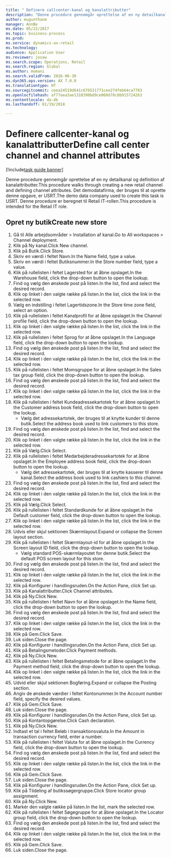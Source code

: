 ```yaml
--- 
title: " Definere callcenter-kanal og kanalattributter"
description: "Denne procedure gennemgår oprettelse af en ny detailkanal og definition af kanalattributter."
author: mugunthanm
manager: AnnBe
ms.date: 05/22/2017
ms.topic: business-process
ms.prod: 
ms.service: dynamics-ax-retail
ms.technology: 
audience: Application User
ms.reviewer: josaw
ms.search.scope: Operations, Retail
ms.search.region: Global
ms.author: mumani
ms.search.validFrom: 2016-06-30
ms.dyn365.ops.version: AX 7.0.0
ms.translationtype: HT
ms.sourcegitcommit: ceea24519d641c676521771cee274feb64ca7783
ms.openlocfilehash: af77aea3ae1310390bd9ce060d78c8b915724263
ms.contentlocale: da-dk
ms.lasthandoff: 01/19/2018

---
```

# <a name="define-call-center-channel-and-channel-attributes"></a><span data-ttu-id="51fb2-103"> Definere callcenter-kanal og kanalattributter</span><span class="sxs-lookup"><span data-stu-id="51fb2-103">Define call center channel and channel attributes</span></span>

[!include[task guide banner](../includes/task-guide-banner.md)]

<span data-ttu-id="51fb2-104">Denne procedure gennemgår oprettelse af en ny detailkanal og definition af kanalattributter.</span><span class="sxs-lookup"><span data-stu-id="51fb2-104">This procedure walks through creating a new retail channel and defining channel attributes.</span></span> <span data-ttu-id="51fb2-105">Det demodatafirma, der bruges til at oprette denne opgave, er USRT.</span><span class="sxs-lookup"><span data-stu-id="51fb2-105">The demo data company used to create this task is USRT.</span></span> <span data-ttu-id="51fb2-106">Denne procedure er beregnet til Retail IT-rollen.</span><span class="sxs-lookup"><span data-stu-id="51fb2-106">This procedure is intended for the Retail IT role.</span></span>


## <a name="create-new-store"></a><span data-ttu-id="51fb2-107">Opret ny butik</span><span class="sxs-lookup"><span data-stu-id="51fb2-107">Create new store</span></span>
1. <span data-ttu-id="51fb2-108">Gå til Alle arbejdsområder > Installation af kanal.</span><span class="sxs-lookup"><span data-stu-id="51fb2-108">Go to All workspaces > Channel deployment.</span></span>
2. <span data-ttu-id="51fb2-109">Klik på Ny kanal.</span><span class="sxs-lookup"><span data-stu-id="51fb2-109">Click New channel.</span></span>
3. <span data-ttu-id="51fb2-110">Klik på Butik.</span><span class="sxs-lookup"><span data-stu-id="51fb2-110">Click Store.</span></span>
4. <span data-ttu-id="51fb2-111">Skriv en værdi i feltet Navn.</span><span class="sxs-lookup"><span data-stu-id="51fb2-111">In the Name field, type a value.</span></span>
5. <span data-ttu-id="51fb2-112">Skriv en værdi i feltet Butiksnummer.</span><span class="sxs-lookup"><span data-stu-id="51fb2-112">In the Store number field, type a value.</span></span>
6. <span data-ttu-id="51fb2-113">Klik på rullelisten i feltet Lagersted for at åbne opslaget.</span><span class="sxs-lookup"><span data-stu-id="51fb2-113">In the Warehouse field, click the drop-down button to open the lookup.</span></span>
7. <span data-ttu-id="51fb2-114">Find og vælg den ønskede post på listen.</span><span class="sxs-lookup"><span data-stu-id="51fb2-114">In the list, find and select the desired record.</span></span>
8. <span data-ttu-id="51fb2-115">Klik op linket i den valgte række på listen.</span><span class="sxs-lookup"><span data-stu-id="51fb2-115">In the list, click the link in the selected row.</span></span>
9. <span data-ttu-id="51fb2-116">Vælg en indstilling i feltet Lagertidszone.</span><span class="sxs-lookup"><span data-stu-id="51fb2-116">In the Store time zone field, select an option.</span></span>
10. <span data-ttu-id="51fb2-117">Klik på rullelisten i feltet Kanalprofil for at åbne opslaget.</span><span class="sxs-lookup"><span data-stu-id="51fb2-117">In the Channel profile field, click the drop-down button to open the lookup.</span></span>
11. <span data-ttu-id="51fb2-118">Klik op linket i den valgte række på listen.</span><span class="sxs-lookup"><span data-stu-id="51fb2-118">In the list, click the link in the selected row.</span></span>
12. <span data-ttu-id="51fb2-119">Klik på rullelisten i feltet Sprog for at åbne opslaget.</span><span class="sxs-lookup"><span data-stu-id="51fb2-119">In the Language field, click the drop-down button to open the lookup.</span></span>
13. <span data-ttu-id="51fb2-120">Find og vælg den ønskede post på listen.</span><span class="sxs-lookup"><span data-stu-id="51fb2-120">In the list, find and select the desired record.</span></span>
14. <span data-ttu-id="51fb2-121">Klik op linket i den valgte række på listen.</span><span class="sxs-lookup"><span data-stu-id="51fb2-121">In the list, click the link in the selected row.</span></span>
15. <span data-ttu-id="51fb2-122">Klik på rullelisten i feltet Momsgruppe for at åbne opslaget.</span><span class="sxs-lookup"><span data-stu-id="51fb2-122">In the Sales tax group field, click the drop-down button to open the lookup.</span></span>
16. <span data-ttu-id="51fb2-123">Find og vælg den ønskede post på listen.</span><span class="sxs-lookup"><span data-stu-id="51fb2-123">In the list, find and select the desired record.</span></span>
17. <span data-ttu-id="51fb2-124">Klik op linket i den valgte række på listen.</span><span class="sxs-lookup"><span data-stu-id="51fb2-124">In the list, click the link in the selected row.</span></span>
18. <span data-ttu-id="51fb2-125">Klik på rullelisten i feltet Kundeadressekartotek for at åbne opslaget.</span><span class="sxs-lookup"><span data-stu-id="51fb2-125">In the Customer address book field, click the drop-down button to open the lookup.</span></span>
    * <span data-ttu-id="51fb2-126">Vælg det adressekartotek, der bruges til at knytte kunder til denne butik.</span><span class="sxs-lookup"><span data-stu-id="51fb2-126">Select the address book used to link customers to this store.</span></span>  
19. <span data-ttu-id="51fb2-127">Find og vælg den ønskede post på listen.</span><span class="sxs-lookup"><span data-stu-id="51fb2-127">In the list, find and select the desired record.</span></span>
20. <span data-ttu-id="51fb2-128">Klik op linket i den valgte række på listen.</span><span class="sxs-lookup"><span data-stu-id="51fb2-128">In the list, click the link in the selected row.</span></span>
21. <span data-ttu-id="51fb2-129">Klik på Vælg.</span><span class="sxs-lookup"><span data-stu-id="51fb2-129">Click Select.</span></span>
22. <span data-ttu-id="51fb2-130">Klik på rullelisten i feltet Medarbejderadressekartotek for at åbne opslaget.</span><span class="sxs-lookup"><span data-stu-id="51fb2-130">In the Employee address book field, click the drop-down button to open the lookup.</span></span>
    * <span data-ttu-id="51fb2-131">Vælg det adressekartotek, der bruges til at knytte kasserer til denne kanal.</span><span class="sxs-lookup"><span data-stu-id="51fb2-131">Select the address book used to link cashiers to this channel.</span></span>  
23. <span data-ttu-id="51fb2-132">Find og vælg den ønskede post på listen.</span><span class="sxs-lookup"><span data-stu-id="51fb2-132">In the list, find and select the desired record.</span></span>
24. <span data-ttu-id="51fb2-133">Klik op linket i den valgte række på listen.</span><span class="sxs-lookup"><span data-stu-id="51fb2-133">In the list, click the link in the selected row.</span></span>
25. <span data-ttu-id="51fb2-134">Klik på Vælg.</span><span class="sxs-lookup"><span data-stu-id="51fb2-134">Click Select.</span></span>
26. <span data-ttu-id="51fb2-135">Klik på rullelisten i feltet Standardkunde for at åbne opslaget.</span><span class="sxs-lookup"><span data-stu-id="51fb2-135">In the Default customer field, click the drop-down button to open the lookup.</span></span>
27. <span data-ttu-id="51fb2-136">Klik op linket i den valgte række på listen.</span><span class="sxs-lookup"><span data-stu-id="51fb2-136">In the list, click the link in the selected row.</span></span>
28. <span data-ttu-id="51fb2-137">Udvis eller skjul sektionen Skærmlayout.</span><span class="sxs-lookup"><span data-stu-id="51fb2-137">Expand or collapse the Screen layout section.</span></span>
29. <span data-ttu-id="51fb2-138">Klik på rullelisten i feltet Skærmlayout-id for at åbne opslaget.</span><span class="sxs-lookup"><span data-stu-id="51fb2-138">In the Screen layout ID field, click the drop-down button to open the lookup.</span></span>
    * <span data-ttu-id="51fb2-139">Vælg standard POS-skærmlayoutet for denne butik.</span><span class="sxs-lookup"><span data-stu-id="51fb2-139">Select the default POS screen layout for this store.</span></span>  
30. <span data-ttu-id="51fb2-140">Find og vælg den ønskede post på listen.</span><span class="sxs-lookup"><span data-stu-id="51fb2-140">In the list, find and select the desired record.</span></span>
31. <span data-ttu-id="51fb2-141">Klik op linket i den valgte række på listen.</span><span class="sxs-lookup"><span data-stu-id="51fb2-141">In the list, click the link in the selected row.</span></span>
32. <span data-ttu-id="51fb2-142">Klik på Konfigurer i handlingsruden.</span><span class="sxs-lookup"><span data-stu-id="51fb2-142">On the Action Pane, click Set up.</span></span>
33. <span data-ttu-id="51fb2-143">Klik på Kanalattributter.</span><span class="sxs-lookup"><span data-stu-id="51fb2-143">Click Channel attributes.</span></span>
34. <span data-ttu-id="51fb2-144">Klik på Ny.</span><span class="sxs-lookup"><span data-stu-id="51fb2-144">Click New.</span></span>
35. <span data-ttu-id="51fb2-145">Klik på rullelisten i feltet Navn for at åbne opslaget.</span><span class="sxs-lookup"><span data-stu-id="51fb2-145">In the Name field, click the drop-down button to open the lookup.</span></span>
36. <span data-ttu-id="51fb2-146">Find og vælg den ønskede post på listen.</span><span class="sxs-lookup"><span data-stu-id="51fb2-146">In the list, find and select the desired record.</span></span>
37. <span data-ttu-id="51fb2-147">Klik op linket i den valgte række på listen.</span><span class="sxs-lookup"><span data-stu-id="51fb2-147">In the list, click the link in the selected row.</span></span>
38. <span data-ttu-id="51fb2-148">Klik på Gem.</span><span class="sxs-lookup"><span data-stu-id="51fb2-148">Click Save.</span></span>
39. <span data-ttu-id="51fb2-149">Luk siden.</span><span class="sxs-lookup"><span data-stu-id="51fb2-149">Close the page.</span></span>
40. <span data-ttu-id="51fb2-150">Klik på Konfigurer i handlingsruden.</span><span class="sxs-lookup"><span data-stu-id="51fb2-150">On the Action Pane, click Set up.</span></span>
41. <span data-ttu-id="51fb2-151">Klik på Betalingsmetoder.</span><span class="sxs-lookup"><span data-stu-id="51fb2-151">Click Payment methods.</span></span>
42. <span data-ttu-id="51fb2-152">Klik på Ny.</span><span class="sxs-lookup"><span data-stu-id="51fb2-152">Click New.</span></span>
43. <span data-ttu-id="51fb2-153">Klik på rullelisten i feltet Betalingsmetode for at åbne opslaget.</span><span class="sxs-lookup"><span data-stu-id="51fb2-153">In the Payment method field, click the drop-down button to open the lookup.</span></span>
44. <span data-ttu-id="51fb2-154">Klik op linket i den valgte række på listen.</span><span class="sxs-lookup"><span data-stu-id="51fb2-154">In the list, click the link in the selected row.</span></span>
45. <span data-ttu-id="51fb2-155">Udvid eller skjul sektionen Bogføring.</span><span class="sxs-lookup"><span data-stu-id="51fb2-155">Expand or collapse the Posting section.</span></span>
46. <span data-ttu-id="51fb2-156">Angiv de ønskede værdier i feltet Kontonummer.</span><span class="sxs-lookup"><span data-stu-id="51fb2-156">In the Account number field, specify the desired values.</span></span>
47. <span data-ttu-id="51fb2-157">Klik på Gem.</span><span class="sxs-lookup"><span data-stu-id="51fb2-157">Click Save.</span></span>
48. <span data-ttu-id="51fb2-158">Luk siden.</span><span class="sxs-lookup"><span data-stu-id="51fb2-158">Close the page.</span></span>
49. <span data-ttu-id="51fb2-159">Klik på Konfigurer i handlingsruden.</span><span class="sxs-lookup"><span data-stu-id="51fb2-159">On the Action Pane, click Set up.</span></span>
50. <span data-ttu-id="51fb2-160">Klik på Kontantopgørelse.</span><span class="sxs-lookup"><span data-stu-id="51fb2-160">Click Cash declaration.</span></span>
51. <span data-ttu-id="51fb2-161">Klik på Ny.</span><span class="sxs-lookup"><span data-stu-id="51fb2-161">Click New.</span></span>
52. <span data-ttu-id="51fb2-162">Indtast et tal i feltet Beløb i transaktionsvaluta.</span><span class="sxs-lookup"><span data-stu-id="51fb2-162">In the Amount in transaction currency field, enter a number.</span></span>
53. <span data-ttu-id="51fb2-163">Klik på rullelisten i feltet Valuta for at åbne opslaget.</span><span class="sxs-lookup"><span data-stu-id="51fb2-163">In the Currency field, click the drop-down button to open the lookup.</span></span>
54. <span data-ttu-id="51fb2-164">Find og vælg den ønskede post på listen.</span><span class="sxs-lookup"><span data-stu-id="51fb2-164">In the list, find and select the desired record.</span></span>
55. <span data-ttu-id="51fb2-165">Klik op linket i den valgte række på listen.</span><span class="sxs-lookup"><span data-stu-id="51fb2-165">In the list, click the link in the selected row.</span></span>
56. <span data-ttu-id="51fb2-166">Klik på Gem.</span><span class="sxs-lookup"><span data-stu-id="51fb2-166">Click Save.</span></span>
57. <span data-ttu-id="51fb2-167">Luk siden.</span><span class="sxs-lookup"><span data-stu-id="51fb2-167">Close the page.</span></span>
58. <span data-ttu-id="51fb2-168">Klik på Konfigurer i handlingsruden.</span><span class="sxs-lookup"><span data-stu-id="51fb2-168">On the Action Pane, click Set up.</span></span>
59. <span data-ttu-id="51fb2-169">Klik på Tildeling af butikssøgergruppe.</span><span class="sxs-lookup"><span data-stu-id="51fb2-169">Click Store locator group assignment.</span></span>
60. <span data-ttu-id="51fb2-170">Klik på Ny.</span><span class="sxs-lookup"><span data-stu-id="51fb2-170">Click New.</span></span>
61. <span data-ttu-id="51fb2-171">Markér den valgte række på listen.</span><span class="sxs-lookup"><span data-stu-id="51fb2-171">In the list, mark the selected row.</span></span>
62. <span data-ttu-id="51fb2-172">Klik på rullelisten i feltet Søgegruppe for at åbne opslaget.</span><span class="sxs-lookup"><span data-stu-id="51fb2-172">In the Locator group field, click the drop-down button to open the lookup.</span></span>
63. <span data-ttu-id="51fb2-173">Find og vælg den ønskede post på listen.</span><span class="sxs-lookup"><span data-stu-id="51fb2-173">In the list, find and select the desired record.</span></span>
64. <span data-ttu-id="51fb2-174">Klik op linket i den valgte række på listen.</span><span class="sxs-lookup"><span data-stu-id="51fb2-174">In the list, click the link in the selected row.</span></span>
65. <span data-ttu-id="51fb2-175">Klik på Gem.</span><span class="sxs-lookup"><span data-stu-id="51fb2-175">Click Save.</span></span>
66. <span data-ttu-id="51fb2-176">Luk siden.</span><span class="sxs-lookup"><span data-stu-id="51fb2-176">Close the page.</span></span>


